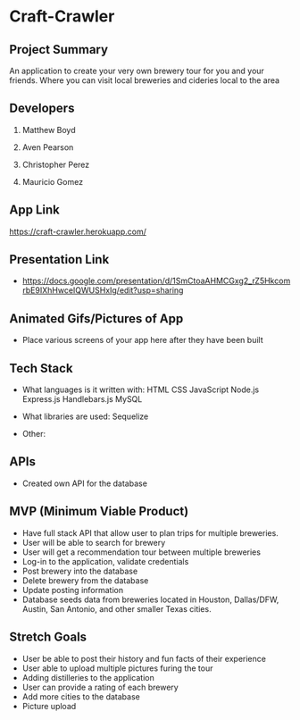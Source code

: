 # Craft-Crawler

## Project Summary

An application to create your very own brewery tour for you and your friends. Where you can visit local breweries and cideries local to the area


## Developers

1. Matthew Boyd

2. Aven Pearson

3. Christopher Perez

4. Mauricio Gomez

## App Link

https://craft-crawler.herokuapp.com/

## Presentation Link

- https://docs.google.com/presentation/d/1SmCtoaAHMCGxg2_rZ5HkcomrbE9IXhHwceIQWUSHxIg/edit?usp=sharing


## Animated Gifs/Pictures of App

- Place various screens of your app here after they have been built

## Tech Stack

- What languages is it written with: 
HTML
CSS
JavaScript
Node.js
Express.js
Handlebars.js
MySQL


- What libraries are used: 
Sequelize

- Other: 


## APIs

- Created own API for the database


## MVP (Minimum Viable Product)

-  Have full stack API that allow user to plan trips for multiple breweries.
-  User will be able to search for brewery
-  User will get a recommendation tour between multiple breweries
-  Log-in to the application, validate credentials
-  Post brewery into the database 
-  Delete brewery from the database
-  Update posting information
-  Database seeds data from breweries located in Houston, Dallas/DFW, Austin, San Antonio, and other smaller Texas cities.
   

## Stretch Goals
- User be able to post their history and fun facts of their experience
- User able to upload multiple pictures furing the tour
- Adding distilleries to the application
- User can provide a rating of each brewery
- Add more cities to the database
- Picture upload

## 
